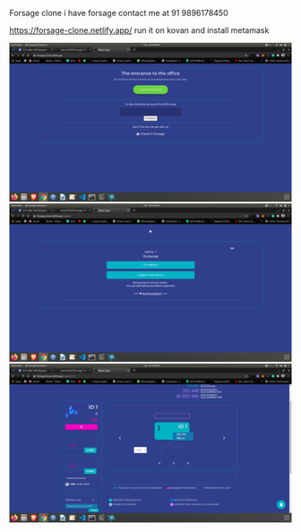 Forsage clone 
i have forsage contact me at 91 9896178450 

https://forsage-clone.netlify.app/
run it on kovan and install metamask


<img src="https://raw.githubusercontent.com/samarth30/forsage/master/Screenshot%20from%202020-08-11%2009-09-26.png"/>

<img src="https://raw.githubusercontent.com/samarth30/forsage/master/Screenshot%20from%202020-08-11%2009-09-32.png"/>

<img src="https://raw.githubusercontent.com/samarth30/forsage/master/Screenshot%20from%202020-08-11%2009-10-17.png"/>
